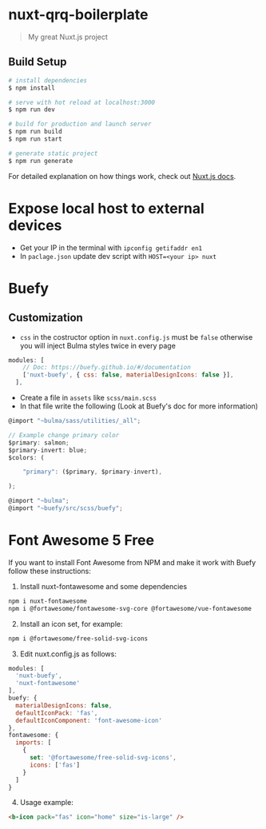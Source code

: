 # nuxt-qrq-boilerplate

> My great Nuxt.js project

## Build Setup

```bash
# install dependencies
$ npm install

# serve with hot reload at localhost:3000
$ npm run dev

# build for production and launch server
$ npm run build
$ npm run start

# generate static project
$ npm run generate
```

For detailed explanation on how things work, check out [Nuxt.js docs](https://nuxtjs.org).

# Expose local host to external devices
* Get your IP in the terminal with `ipconfig getifaddr en1`
* In `paclage.json` update dev script with `HOST=<your ip> nuxt`

# Buefy
## Customization
* `css` in the costructor option in `nuxt.config.js` must be `false` otherwise you will inject Bulma styles twice in every page
```js
modules: [
    // Doc: https://buefy.github.io/#/documentation
    ['nuxt-buefy', { css: false, materialDesignIcons: false }],
  ],
```
* Create a file in `assets` like `scss/main.scss`
* In that file write the following (Look at Buefy's doc for more information)
```js
@import "~bulma/sass/utilities/_all";

// Example change primary color
$primary: salmon;
$primary-invert: blue;
$colors: (

    "primary": ($primary, $primary-invert),

);

@import "~bulma";
@import "~buefy/src/scss/buefy";
```
# Font Awesome 5 Free
If you want to install Font Awesome from NPM and make it work with Buefy follow these instructions:

1. Install nuxt-fontawesome and some dependencies

```bash
npm i nuxt-fontawesome
npm i @fortawesome/fontawesome-svg-core @fortawesome/vue-fontawesome
```

2. Install an icon set, for example:

```bash
npm i @fortawesome/free-solid-svg-icons
```

3. Edit nuxt.config.js as follows:

```js
modules: [
  'nuxt-buefy',
  'nuxt-fontawesome'
],
buefy: {
  materialDesignIcons: false,
  defaultIconPack: 'fas',
  defaultIconComponent: 'font-awesome-icon'
},
fontawesome: {
  imports: [
    {
      set: '@fortawesome/free-solid-svg-icons',
      icons: ['fas']
    }
  ]
}
```

4. Usage example:
```html
<b-icon pack="fas" icon="home" size="is-large" />
```
